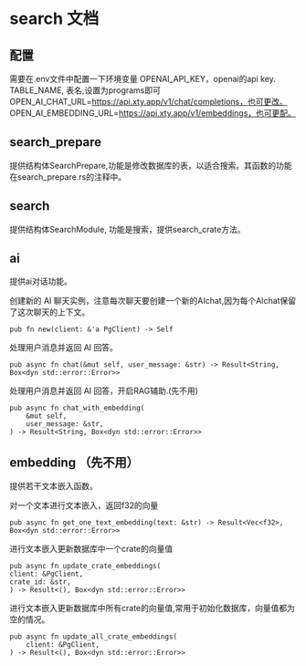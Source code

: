 # search 文档

## 配置
需要在.env文件中配置一下环境变量
OPENAI_API_KEY，openai的api key.
TABLE_NAME, 表名,设置为programs即可
OPEN_AI_CHAT_URL=https://api.xty.app/v1/chat/completions，也可更改。
OPEN_AI_EMBEDDING_URL=https://api.xty.app/v1/embeddings，也可更配。

## search_prepare
提供结构体SearchPrepare,功能是修改数据库的表，以适合搜索。其函数的功能在search_prepare.rs的注释中。

## search
提供结构体SearchModule, 功能是搜索，提供search_crate方法。

## ai
提供ai对话功能。

创建新的 AI 聊天实例，注意每次聊天要创建一个新的AIchat,因为每个AIchat保留了这次聊天的上下文。

    pub fn new(client: &'a PgClient) -> Self

处理用户消息并返回 AI 回答。

    pub async fn chat(&mut self, user_message: &str) -> Result<String, Box<dyn std::error::Error>> 

处理用户消息并返回 AI 回答，开启RAG辅助.(先不用)

    pub async fn chat_with_embedding(
        &mut self,
        user_message: &str,
    ) -> Result<String, Box<dyn std::error::Error>> 

## embedding （先不用）
提供若干文本嵌入函数。

对一个文本进行文本嵌入，返回f32的向量

    pub async fn get_one_text_embedding(text: &str) -> Result<Vec<f32>,  Box<dyn std::error::Error>>

进行文本嵌入更新数据库中一个crate的向量值

    pub async fn update_crate_embeddings(
    client: &PgClient,
    crate_id: &str,
    ) -> Result<(), Box<dyn std::error::Error>>

进行文本嵌入更新数据库中所有crate的向量值,常用于初始化数据库，向量值都为空的情况。

    pub async fn update_all_crate_embeddings(
        client: &PgClient,
    ) -> Result<(), Box<dyn std::error::Error>> 

